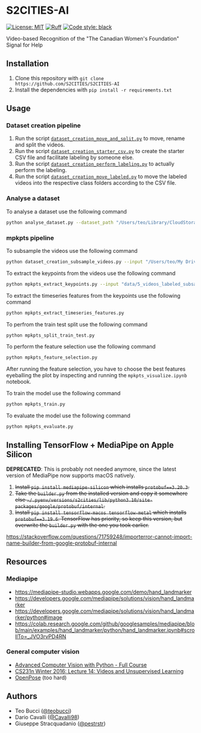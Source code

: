 # S2CITIES-AI
[![License: MIT](https://img.shields.io/badge/license-MIT-green)](LICENSE)
[![Ruff](https://img.shields.io/endpoint?url=https://raw.githubusercontent.com/charliermarsh/ruff/main/assets/badge/v2.json)](https://github.com/astral-sh/ruff)
[![Code style: black](https://img.shields.io/badge/code%20style-black-black)](https://github.com/psf/black)

Video-based Recognition of the "The Canadian Women's Foundation" Signal for Help

## Installation

1. Clone this repository with `git clone https://github.com/S2CITIES/S2CITIES-AI`
2. Install the dependencies with `pip install -r requirements.txt`

## Usage

### Dataset creation pipeline

1. Run the script [`dataset_creation_move_and_split.py`](./dataset_creation_move_and_split.py) to move, rename and split the videos.
2. Run the script [`dataset_creation_starter_csv.py`](./dataset_creation_starter_csv.py) to create the starter CSV file and facilitate labeling by someone else.
3. Run the script [`dataset_creation_perform_labeling.py`](./dataset_creation_perform_labeling.py) to actually perform the labeling.
4. Run the script [`dataset_creation_move_labeled.py`](./dataset_creation_move_labeled.py) to move the labeled videos into the respective class folders according to the CSV file.

### Analyse a dataset

To analyse a dataset use the following command

```bash
python analyse_dataset.py --dataset_path "/Users/teo/Library/CloudStorage/OneDrive-PolitecnicodiMilano/ASP/S2Cities/S2C - Machine Learning/Dataset/S2Cities_Dataset_Collection"
```

### mpkpts pipeline

To subsample the videos use the following command

```bash
python dataset_creation_subsample_videos.py --input "/Users/teo/My Drive (s2cities.project@gmail.com)/DRIVE S2CITIES/Artificial Intelligence/SFH_Dataset_S2CITIES/SFH_Dataset_S2CITIES_raw_extended_negatives" --output "data/5_videos_labeled_subsampled"
```

To extract the keypoints from the videos use the following command

```bash
python mpkpts_extract_keypoints.py --input "data/5_videos_labeled_subsampled" --output "data/6_features_extracted"
```

To extract the timeseries features from the keypoints use the following command

```bash
python mpkpts_extract_timeseries_features.py
```

To perfrom the train test split use the following command

```bash
python mpkpts_split_train_test.py
```

To perform the feature selection use the following command

```bash
python mpkpts_feature_selection.py
```

After running the feature selection, you have to choose the best features eyeballing the plot by inspecting and running the `mpkpts_visualize.ipynb` notebook.

To train the model use the following command

```bash
python mpkpts_train.py
```

To evaluate the model use the following command

```bash
python mpkpts_evaluate.py
```



## Installing TensorFlow + MediaPipe on Apple Silicon

**DEPRECATED**: This is probably not needed anymore, since the latest version of MediaPipe now supports macOS natively.

1. ~~Install `pip install mediapipe-silicon` which installs `protobuf==3.20.3`.~~
2. ~~Take the `builder.py` from the installed version and copy it somewhere else `~/.pyenv/versions/s2cities/lib/python3.10/site-packages/google/protobuf/internal`.~~
3. ~~Install `pip install tensorflow-macos tensorflow-metal` which installs `protobuf==3.19.6`. TensorFlow has priority, so keep this version, but overwrite the `builder.py` with the one you took earlier.~~

https://stackoverflow.com/questions/71759248/importerror-cannot-import-name-builder-from-google-protobuf-internal

## Resources

### Mediapipe

- https://mediapipe-studio.webapps.google.com/demo/hand_landmarker
- https://developers.google.com/mediapipe/solutions/vision/hand_landmarker
- https://developers.google.com/mediapipe/solutions/vision/hand_landmarker/python#image
- https://colab.research.google.com/github/googlesamples/mediapipe/blob/main/examples/hand_landmarker/python/hand_landmarker.ipynb#scrollTo=_JVO3rvPD4RN

### General computer vision

- [Advanced Computer Vision with Python - Full Course](https://www.youtube.com/watch?v=01sAkU_NvOY)
- [CS231n Winter 2016: Lecture 14: Videos and Unsupervised Learning](https://www.youtube.com/watch?v=ekyBklxwQMU)
- [OpenPose](https://github.com/CMU-Perceptual-Computing-Lab/openpose) (too hard)

## Authors

- Teo Bucci ([@teobucci](https://github.com/teobucci))
- Dario Cavalli ([@Cavalli98](https://github.com/Cavalli98))
- Giuseppe Stracquadanio ([@pestrstr](https://github.com/pestrstr))
